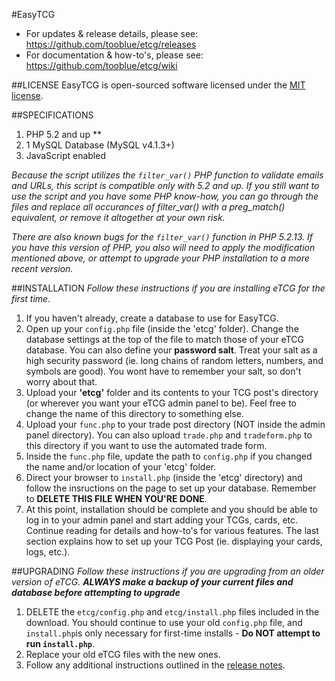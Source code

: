 #EasyTCG
- For updates & release details, please see: https://github.com/tooblue/etcg/releases
- For documentation & how-to's, please see: https://github.com/tooblue/etcg/wiki

##LICENSE
EasyTCG is open-sourced software licensed under the [MIT license](http://opensource.org/licenses/MIT).

##SPECIFICATIONS
1. PHP 5.2 and up **
2. 1 MySQL Database (MySQL v4.1.3+)
3. JavaScript enabled

*Because the script utilizes the `filter_var()` PHP function to validate emails and URLs, this script is compatible only with 5.2 and up. If you still want to use the script and you have some PHP know-how, you can go through the files and replace all occurances of filter_var() with a preg_match() equivalent, or remove it altogether at your own risk.*

*There are also known bugs for the `filter_var()` function in PHP 5.2.13. If you have this version of PHP, you also will need to apply the modification mentioned above, or attempt to upgrade your PHP installation to a more recent version.*

##INSTALLATION
*Follow these instructions if you are installing eTCG for the first time.*

1. If you haven't already, create a database to use for EasyTCG.
2. Open up your `config.php` file (inside the 'etcg' folder). Change the database settings at the top of the file to match those of your eTCG database. You can also define your **password salt**. Treat your salt as a high security password (ie. long chains of random letters, numbers, and symbols are good). You wont have to remember your salt, so don't worry about that.
3. Upload your **'etcg'** folder and its contents to your TCG post's directory (or wherever you want your eTCG admin panel to be). Feel free to change the name of this directory to something else.
4. Upload your `func.php` to your trade post directory (NOT inside the admin panel directory). You can also upload `trade.php` and `tradeform.php` to this directory if you want to use the automated trade form.
5. Inside the `func.php` file, update the path to `config.php` if you changed the name and/or location of your 'etcg' folder. 
6. Direct your browser to `install.php` (inside the 'etcg' directory) and follow the insructions on the page to set up your database. Remember to **DELETE THIS FILE WHEN YOU'RE DONE**.
7. At this point, installation should be complete and you should be able to log in to your admin panel and start adding your TCGs, cards, etc. Continue reading for details and how-to's for various features. The last section explains how to set up your TCG Post (ie. displaying your cards, logs, etc.).

##UPGRADING
*Follow these instructions if you are upgrading from an older version of eTCG. __ALWAYS make a backup of your current files and database before attempting to upgrade__*

1. DELETE the `etcg/config.php` and `etcg/install.php` files included in the download. You should continue to use your old `config.php` file, and `install.php`is only necessary for first-time installs - **Do NOT attempt to run `install.php`**.
2. Replace your old eTCG files with the new ones.
3. Follow any additional instructions outlined in the [release notes](https://github.com/tooblue/etcg/releases).
